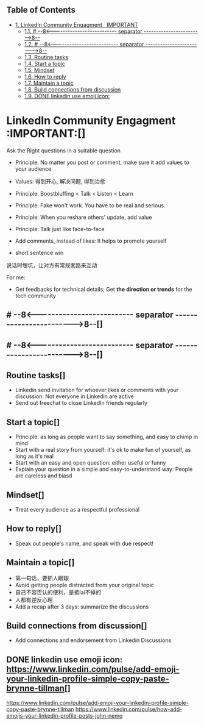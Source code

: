 <div id="table-of-contents">
<h2>Table of Contents</h2>
<div id="text-table-of-contents">
<ul>
<li><a href="#sec-1">1. LinkedIn Community Engagment&#xa0;&#xa0;&#xa0;<span class="tag"><span class="IMPORTANT">IMPORTANT</span></span></a>
<ul>
<li><a href="#sec-1-1">1.1. #  --8&lt;-------------------------- separator ------------------------&gt;8--</a></li>
<li><a href="#sec-1-2">1.2. #  --8&lt;-------------------------- separator ------------------------&gt;8--</a></li>
<li><a href="#sec-1-3">1.3. Routine tasks</a></li>
<li><a href="#sec-1-4">1.4. Start a topic</a></li>
<li><a href="#sec-1-5">1.5. Mindset</a></li>
<li><a href="#sec-1-6">1.6. How to reply</a></li>
<li><a href="#sec-1-7">1.7. Maintain a topic</a></li>
<li><a href="#sec-1-8">1.8. Build connections from discussion</a></li>
<li><a href="#sec-1-9">1.9. <span class="done DONE">DONE</span> linkedin use emoji icon: </a></li>
</ul>
</li>
</ul>
</div>
</div>

# LinkedIn Community Engagment     :IMPORTANT:<a id="sec-1" name="sec-1">[]</a>

Ask the Right questions in a suitable question

-   Principle: No matter you post or comment, make sure it add values to your audience
-   Values: 得到开心, 解决问题, 得到治愈

-   Principle: Boostbluffing < Talk < Listen < Learn
-   Principle: Fake won't work. You have to be real and serious.
-   Principle: When you reshare others' update, add value
-   Principle: Talk just like face-to-face
-   Add comments, instead of likes: It helps to promote yourself
-   short sentence win

说话时埋坑，让对方有常规套路来互动

For me:

-   Get feedbacks for technical details; Get **the direction or trends** for the tech community

## #  --8<-------------------------- separator ------------------------>8--<a id="sec-1-1" name="sec-1-1">[]</a>

## #  --8<-------------------------- separator ------------------------>8--<a id="sec-1-2" name="sec-1-2">[]</a>

## Routine tasks<a id="sec-1-3" name="sec-1-3">[]</a>

-   Linkedin send invitation for whoever likes or comments with your discussion: Not everyone in Linkedin are active
-   Send out freechat to close LinkedIn friends regularly

## Start a topic<a id="sec-1-4" name="sec-1-4">[]</a>

-   Principle: as long as people want to say something, and easy to chimp in mind
-   Start with a real story from yourself: it's ok to make fun of yourself, as long as it's real
-   Start with an easy and open question: either useful or funny
-   Explain your question in a simple and easy-to-understand way: People are careless and biasd

## Mindset<a id="sec-1-5" name="sec-1-5">[]</a>

-   Treat every audience as a respectful professional

## How to reply<a id="sec-1-6" name="sec-1-6">[]</a>

-   Speak out people's name, and speak with due respect!

## Maintain a topic<a id="sec-1-7" name="sec-1-7">[]</a>

-   第一句话，要抓人眼球
-   Avoid getting people distracted from your original topic
-   自己不容否认的便利，是抵lai不掉的
-   人都有逆反心理
-   Add a recap after 3 days: summarize the discussions

## Build connections from discussion<a id="sec-1-8" name="sec-1-8">[]</a>

-   Add connections and endorsement from Linkedin Discussions

## DONE linkedin use emoji icon: <https://www.linkedin.com/pulse/add-emoji-your-linkedin-profile-simple-copy-paste-brynne-tillman><a id="sec-1-9" name="sec-1-9">[]</a>

<https://www.linkedin.com/pulse/add-emoji-your-linkedin-profile-simple-copy-paste-brynne-tillman>
<https://www.linkedin.com/pulse/how-add-emojis-your-linkedin-profile-posts-john-nemo>